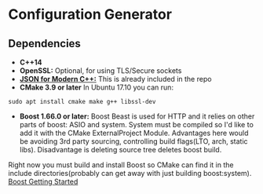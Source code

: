 Configuration Generator
=====


Dependencies
-------
* **C++14**
* **OpenSSL:** Optional, for using TLS/Secure sockets
* **[JSON for Modern C++:](https://github.com/nlohmann/json)** This is already included in the repo
* **CMake 3.9 or later**
In Ubuntu 17.10 you can run:
```
sudo apt install cmake make g++ libssl-dev
```


* **Boost 1.66.0 or later:** Boost Beast is used for HTTP and it relies on other parts of boost: ASIO and system. System must be compiled so I'd like to add it with the CMake ExternalProject Module. Advantages here would be avoiding 3rd party sourcing, controlling build flags(LTO, arch, static libs). Disadvantage is deleting source tree deletes boost build.

Right now you must build and install Boost so CMake can find it in the include directories(probably can get away with just building boost:system). [Boost Getting Started](http://www.boost.org/doc/libs/1_66_0/more/getting_started/)



